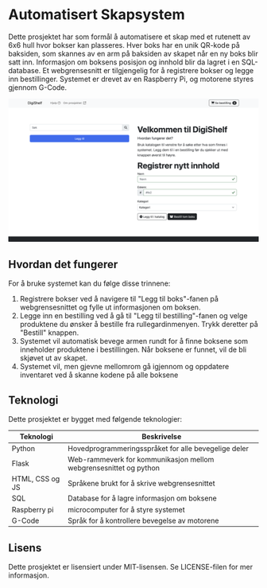 </p><h1>Automatisert Skapsystem</h1>
<p>Dette prosjektet har som formål å automatisere et skap med et rutenett av 6x6 hull hvor bokser kan plasseres. Hver boks har en unik QR-kode på baksiden, som skannes av en arm på baksiden av skapet når en ny boks blir satt inn. Informasjon om boksens posisjon og innhold blir da lagret i en SQL-database. Et webgrensesnitt er tilgjengelig for å registrere bokser og legge inn bestillinger. Systemet er drevet av en Raspberry Pi, og motorene styres gjennom G-Code.</p>

<p><img src="./media/grensesnitt.png" alt="Webgrensesnitt"></p>

<h2>Hvordan det fungerer</h2>
<p>For å bruke systemet kan du følge disse trinnene:</p>
<ol>
    <li>Registrere bokser ved å navigere til "Legg til boks"-fanen på webgrensesnittet og fylle ut informasjonen om boksen.</li>
    <li>Legge inn en bestilling ved å gå til "Legg til bestilling"-fanen og velge produktene du ønsker å bestille fra rullegardinmenyen. Trykk deretter på "Bestill" knappen.</li>
    <li>Systemet vil automatisk bevege armen rundt for å finne boksene som inneholder produktene i bestillingen. Når boksene er funnet, vil de bli skjøvet ut av skapet.</li>
    <li>Systemet vil, men gjevne mellomrom gå igjennom og oppdatere inventaret ved å skanne kodene på alle boksene</li>
</ol>

<h2>Teknologi</h2>
<p>Dette prosjektet er bygget med følgende teknologier:</p>
<table>
<thead>
    <tr><th>Teknologi</th><th>Beskrivelse</th></tr>
</thead>
    <tbody>
        <tr><td>Python</td><td>Hovedprogrammeringsspråket for alle bevegelige deler</td></tr>
        <tr><td>Flask</td><td>Web-rammeverk for kommunikasjon mellom webgrensesnittet og python</td></tr>
        <tr><td>HTML, CSS og JS</td><td>Språkene brukt for å skrive webgrensesnittet</td></tr>
        <tr><td>SQL</td><td>Database for å lagre informasjon om boksene</td></tr>
        <tr><td>Raspberry pi</td><td>microcomputer for å styre systemet</td></tr>
        <tr><td>G-Code</td><td>Språk for å kontrollere bevegelse av motorene</td></tr>
    </tbody>
</table>

<h2>Lisens</h2>
<p>Dette prosjektet er lisensiert under MIT-lisensen. Se LICENSE-filen for mer informasjon.</p></div>
